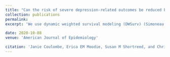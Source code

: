 ```yaml
---
title: "Can the risk of severe depression-related outcomes be reduced by tailoring the antidepressant therapy to patient characteristics?"
collection: publications
permalink:  
excerpt: 'We use dynamic weighted survival modeling (DWSurv) (Simoneau et al., 2020) to develop an optimal adaptive treatment strategy for choosing between two commonly used antidepressant drugs in patients with depression.'

date: 2020-10-08
venue: 'American Journal of Epidemiology'

citation: 'Janie Coulombe, Erica EM Moodie, Susan M Shortreed, and Christel Renoux. (2020). &quot;Can the risk of severe depression-related outcomes be reduced by tailoring the antidepressant therapy to patient characteristics?.&quot; <i>American Journal of Epidemiology</i>. Forthcoming.'
---
```

 
